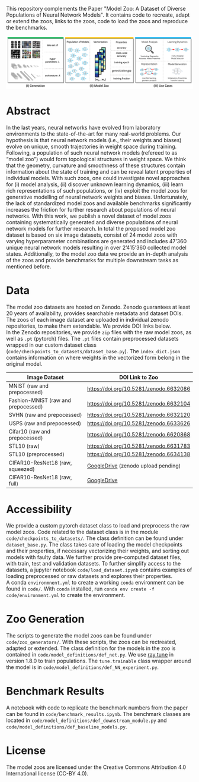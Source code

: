 This repository complements the Paper "Model Zoo: A Dataset of Diverse Populations of Neural Network Models". It contains code to recreate, adapt or extend the zoos, links to the zoos, code to load the zoos and reproduce the benchmarks.

![alt text](assets/model_zoo_overview.png)

# Abstract
In the last years, neural networks have evolved from laboratory environments to the state-of-the-art for many real-world problems. Our hypothesis is that neural network models (i.e., their weights and biases) evolve on unique, smooth trajectories in weight space during training. Following, a population of such neural network models (refereed to as “model zoo”) would form topological structures in weight space. We think that the geometry, curvature and smoothness of these structures contain information about the state of training and can be reveal latent properties of individual models. With such zoos, one could investigate novel approaches for (i) model analysis, (ii) discover unknown learning dynamics, (iii) learn rich representations of such populations, or (iv) exploit the model zoos for generative modelling of neural network weights and biases. Unfortunately, the lack of standardized model zoos and available benchmarks significantly increases the friction for further research about populations of neural networks. With this work, we publish a novel dataset of model zoos containing systematically generated and diverse populations of neural network models for further research. In total the proposed model zoo dataset is based on six image datasets, consist of 24 model zoos with varying hyperparameter combinations are generated and includes 47’360 unique neural network models resulting in over 2’415’360 collected model states. Additionally, to the model zoo data we provide an in-depth analysis of the zoos and provide benchmarks for multiple downstream tasks as mentioned before.

# Data
The model zoo datasets are hosted on Zenodo. Zenodo guarantees at least 20 years of availability, provides searchable metadata and dataset DOIs.  
The zoos of each image dataset are uploaded in individual zenodo repositories, to make them extendable. We provide DOI links below.  
In the Zenodo repositories, we provide `zip` files with the raw model zoos, as well as `.pt` (pytorch) files. 
The `.pt` files contain preprocessed datasets wrapped in our custom dataset class (`code/checkpoints_to_datasets/dataset_base.py`).
The `index_dict.json` contains information on where weights in the vectorized form belong in the original model.  


| Image Dataset | DOI Link to Zoo  |  
| ----------- | ----------- |
| MNIST (raw and prepocessed)| https://doi.org/10.5281/zenodo.6632086 |  
| Fashion-MNIST (raw and prepocessed)| https://doi.org/10.5281/zenodo.6632104 |   
| SVHN (raw and prepocessed)| https://doi.org/10.5281/zenodo.6632120 |  
| USPS (raw and prepocessed)| https://doi.org/10.5281/zenodo.6633626 |  
| Cifar10 (raw and prepocessed)| https://doi.org/10.5281/zenodo.6620868 |  
| STL10 (raw) | https://doi.org/10.5281/zenodo.6631783 |  
| STL10 (preprocessed) | https://doi.org/10.5281/zenodo.6634138 | 
| CIFAR10-ResNet18 (raw, squeezed) | [GoogleDrive](https://drive.google.com/file/d/1KeeEIvjwPvZW6i3fhc_TenmSO8I8rAfX/view?usp=sharing) (zenodo upload pending) |
| CIFAR10-ResNet18 (raw, full) | [GoogleDrive](https://drive.google.com/drive/folders/1XRdSeDJ05-_pjMapaDpphMjecqqzMsVO?usp=sharing) |



# Accessibility
We provide a custom pytorch dataset class to load and preprocess the raw model zoos. Code related to the dataset class is in the module `code/checkpoints_to_datasets/`. The class definition can be found under `dataset_base.py`.
The class takes care of loading the model checkpoints and their properties, if necessary vectorizing their weights, and sorting out models with faulty data.
We further provide pre-computed dataset files, with train, test and validation datasets.
To further simplify access to the datasets, a jupyter notebook `code/load_dataset.ipynb` contains examples of loading preprocessed or raw datasets and explores their properties.   
A conda `environmnent.yml` to create a working `conda` environment can be found in `code/`. With `conda` installed, run `conda env create -f code/environment.yml` to create the environment. 

# Zoo Generation
The scripts to generate the model zoos can be found under `code/zoo_generators/`. 
With these scripts, the zoos can be rectreated, adapted or extended. 
The class definition for the models in the zoo is contained in `code/model_definitions/def_net.py`. 
We use [ray tune](#https://docs.ray.io/en/latest/tune/index.html) in version 1.8.0 to train populations. The `tune.trainable` class wrapper around the model is in `code/model_definitions/def_NN_experiment.py`.

# Benchmark Results
A notebook with code to replicate the benchmark numbers from the paper can be found in `code/benchmark_results.ipynb`. The benchmark classes are located in `code/model_definitions/def_downstream_module.py` and `code/model_definitions/def_baseline_models.py`.  

# License
The model zoos are licensed under the Creative Commons Attribution 4.0 International license (CC-BY 4.0).
